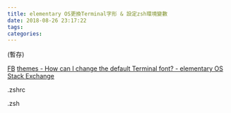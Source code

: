 ```yaml
---
title: elementary OS更換Terminal字形 & 設定zsh環境變數
date: 2018-08-26 23:17:22
tags: 
categories:
---
```



(暫存)

[FB](https://www.facebook.com/groups/199493136812961/permalink/1544001102362151/?__xts__%5B0%5D=68.ARC1KrGOX9zJkDFN4oR8J3H5qUpRcg4qwmQqIuL9msps-za6SyHMsgZJBkwg5PyLQVaSV5S9sIzyG5WI982VuimrBiaxzKkLE88JdlPNUY1UQSfEt2d1yeNj2_rXMCr2zrN8ODo&__tn__=-R)
[themes - How can I change the default Terminal font? - elementary OS Stack Exchange](https://elementaryos.stackexchange.com/questions/1149/how-can-i-change-the-default-terminal-font/1153#1153)


.zshrc

.zsh
